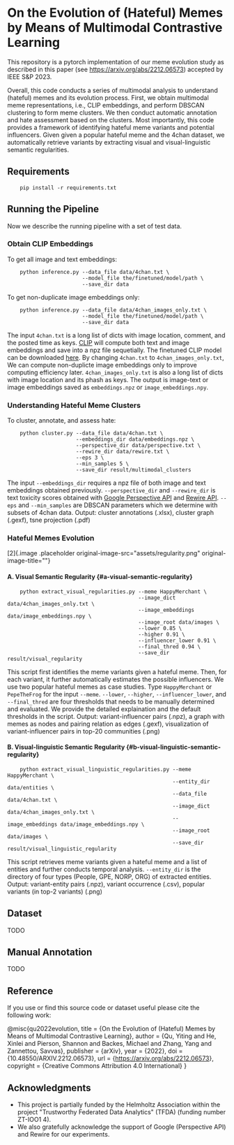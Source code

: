 # On the Evolution of (Hateful) Memes by Means of Multimodal Contrastive Learning

This repository is a pytorch implementation of our meme evolution study
as described in this paper (see https://arxiv.org/abs/2212.06573)
accepted by IEEE S&P 2023.

Overall, this code conducts a series of multimodal analysis to
understand (hateful) memes and its evolution process. First, we obtain
multimodal meme representations, i.e., CLIP embeddings, and perform
DBSCAN clustering to form meme clusters. We then conduct automatic
annotation and hate assessment based on the clusters. Most importantly,
this code provides a framework of identifying hateful meme variants and
potential influencers. Given given a popular hateful meme and the 4chan
dataset, we automatically retrieve variants by extracting visual and
visual-linguistic semantic regularities.


## Requirements
```
    pip install -r requirements.txt
```
## Running the Pipeline

Now we describe the running pipeline with a set of test data.

### Obtain CLIP Embeddings

To get all image and text embeddings:
```
    python inference.py --data_file data/4chan.txt \
                        --model_file the/finetuned/model/path \
                        --save_dir data
```
To get non-duplicate image embeddings only:
```
    python inference.py --data_file data/4chan_images_only.txt \
                        --model_file the/finetuned/model/path \
                        --save_dir data
```
The input `4chan.txt` is a long list of dicts with image location,
comment, and the posted time as keys. [CLIP](https://github.com/openai/CLIP) will compute both text and
image embeddings and save into a npz file sequetially. The finetuned
CLIP model can be downloaded [here](). By changing `4chan.txt` to
`4chan_images_only.txt`, We can compute non-duplicte image embeddings
only to improve computing efficiency later. `4chan_images_only.txt` is
also a long list of dicts with image location and its phash as keys. 
The
output is image-text or image embeddings saved as `embeddings.npz` or
`image_embeddings.npy`.

### Understanding Hateful Meme Clusters

To cluster, annotate, and assess hate:
```
    python cluster.py --data_file data/4chan.txt \
                      --embeddings_dir data/embeddings.npz \
                      --perspective_dir data/perspective.txt \
                      --rewire_dir data/rewire.txt \
                      --eps 3 \
                      --min_samples 5 \
                      --save_dir result/multimodal_clusters
```
The input `--embeddings_dir` requires a npz file of both image and text
embeddings obtained previously. `--perspective_dir` and `--rewire_dir`
is text toxicity scores obtained with [Google Perspective
API](https://perspectiveapi.com/) and [Rewire
API](https://rewire.online/). `--eps` and `--min_samples` are DBSCAN
parameters which we determine with subsets of 4chan data. 
Output:
cluster annotations (.xlsx), cluster graph (.gexf), tsne projection
(.pdf)

### Hateful Memes Evolution

[2]{.image .placeholder original-image-src="assets/regularity.png"
original-image-title=""}

#### A. Visual Semantic Regularity {#a-visual-semantic-regularity}
```
    python extract_visual_regularities.py --meme HappyMerchant \
                                          --image_dict data/4chan_images_only.txt \
                                          --image_embeddings data/image_embeddings.npy \
                                          --image_root data/images \
                                          --lower 0.85 \
                                          --higher 0.91 \
                                          --influencer_lower 0.91 \
                                          --final_thred 0.94 \
                                          --save_dir result/visual_regularity
```
This script first identifies the meme variants given a hateful meme.
Then, for each variant, it further automatically estimates the possible
influencers. We use two popular hateful memes as case studies. Type
`HappyMerchant` or `PepeTheFrog` for the input `--meme`. `--lower`,
`--higher`, `--influencer_lower`, and `--final_thred` are four
thresholds that needs to be manually determined and evaluated. We
provide the detailed explaination and the default thresholds in the
script. 
Output: variant-influencer pairs (.npz), a graph with memes as
nodes and pairing relation as edges (.gexf), visualization of
variant-influencer pairs in top-20 communities (.png)

#### B. Visual-linguistic Semantic Regularity {#b-visual-linguistic-semantic-regularity}
```
    python extract_visual_linguistic_regularities.py --meme HappyMerchant \
                                                     --entity_dir data/entities \
                                                     --data_file data/4chan.txt \
                                                     --image_dict data/4chan_images_only.txt \
                                                     --image_embeddings data/image_embeddings.npy \
                                                     --image_root data/images \
                                                     --save_dir result/visual_linguistic_regularity
```
This script retrieves meme variants given a hateful meme and a list of
entities and further conducts temporal analysis. `--entity_dir` is the
directory of four types (People, GPE, NORP, ORG) of extracted entities.
Output: variant-entity pairs (.npz), variant occurrence (.csv), popular
variants (in top-2 variants) (.png)

## Dataset

TODO

## Manual Annotation

TODO

## Reference

If you use or find this source code or dataset useful please cite the
following work:

@misc{qu2022evolution, 
title = {On the Evolution of (Hateful) Memes by
Means of Multimodal Contrastive Learning}, author = {Qu, Yiting and He,
Xinlei and Pierson, Shannon and Backes, Michael and Zhang, Yang and
Zannettou, Savvas}, publisher = {arXiv}, year = {2022}, doi =
{10.48550/ARXIV.2212.06573}, url = {<https://arxiv.org/abs/2212.06573>},
copyright = {Creative Commons Attribution 4.0 International} }

## Acknowledgments

-   This project is partially funded by the Helmholtz Association within
    the project "Trustworthy Federated Data Analytics" (TFDA) (funding
    number ZT-IOO1 4).
-   We also gratefully acknowledge the support of Google (Perspective
    API) and Rewire for our experiments.
